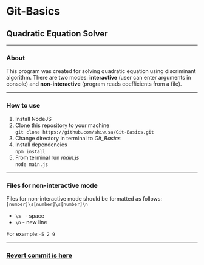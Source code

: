 # Git-Basics
## Quadratic Equation Solver
***
### About
This program was created for solving quadratic equation using discriminant algorithm.
There are two modes: **interactive** (user can enter arguments in console) and **non-interactive** (program reads coefficients from a file).
***
### How to use
1. Install NodeJS
2. Clone this repository to your machine\
`git clone https://github.com/shiwusa/Git-Basics.git`
3. Change directory in terminal to *Git_Basics*
4. Install dependencies\
   `npm install`
5. From terminal run *main.js*\
`node main.js`
***
### Files for non-interactive mode
Files for non-interactive mode should be formatted as follows:\
`[number]\s[number]\s[number]\n`
- `\s ` - space
- `\n` - new line

For example:`-5 2 9`
***
### [Revert commit is here](https://github.com/shiwusa/Git-Basics/commit/2279e2f2040efc0055b9508ea5eb3dc8d855ac8e)
